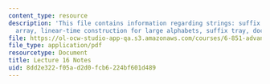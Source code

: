 ```yaml
---
content_type: resource
description: 'This file contains information regarding strings: suffix tree, suffix
  array, linear-time construction for large alphabets, suffix tray, document retrieval.'
file: https://ol-ocw-studio-app-qa.s3.amazonaws.com/courses/6-851-advanced-data-structures-spring-2012/8dd2e322f05ad2d0fcb6224bf601d489_MIT6_851S12_Lec16.pdf
file_type: application/pdf
resourcetype: Document
title: Lecture 16 Notes
uid: 8dd2e322-f05a-d2d0-fcb6-224bf601d489
---
```

